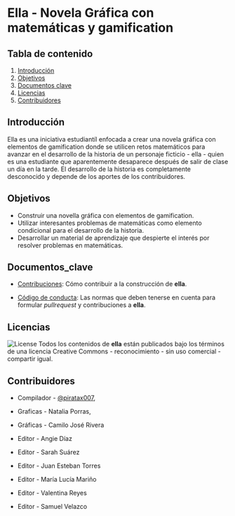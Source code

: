 # Ella - Novela Gráfica con matemáticas y gamification

## Tabla de contenido

1. [Introducción](#Introducción)<a name="Introducción"></a>
2. [Objetivos](#Objetivos)<a name="Objetivos"></a>
3. [Documentos clave](#Documentos_clave)<a name="Documentos_clave"></a>
4. [Licencias](#Licencias)<a name="Licencias"></a>
5. [Contribuidores](#Contribuidores)<a name="Contribuidores"></a>

## Introducción

Ella es una iniciativa estudiantíl enfocada a crear una novela gráfica con elementos de gamification donde se utilicen retos matemáticos para avanzar en el desarrollo de la historia de un personaje ficticio - ella - quien es una estudiante que aparentemente desaparece después de salir de clase un día en la tarde. El desarrollo de la historia es completamente desconocido y depende de los aportes de los contribuidores.

## Objetivos

- Construir una novella gráfica con elementos de gamification.
- Utilizar interesantes problemas de matemáticas como elemento condicional para el desarrollo de la historia.
- Desarrollar un material de aprendizaje que despierte el interés por resolver problemas en matemáticas.

## Documentos_clave

- [Contribuciones](https://github.com/colegio-seminario-diocesano-de-duitama/ella_GN/blob/master/contribuciones.md): Cómo contribuir a la construcción de **ella**.

- [Código de conducta](https://github.com/colegio-seminario-diocesano-de-duitama/ella_GN/blob/master/código_de_conducta.md): Las normas que deben tenerse en cuenta para formular _pullrequest_ y contribuciones a **ella**.

## Licencias

![License](https://img.shields.io/badge/license-CC_By_NC_SA_4.0_International-cyangreen) Todos los contenidos de **ella** están publicados bajo los términos de una licencia Creative Commons - reconocimiento - sin uso comercial - compartir igual.

## Contribuidores
- Compilador - [@piratax007](https://twitter.com/piratax007), 

- Graficas - Natalia Porras, 
- Gráficas - Camilo José Rivera

- Editor - Angie Díaz
- Editor - Sarah Suárez
- Editor - Juan Esteban Torres
- Editor - María Lucía Mariño
- Editor - Valentina Reyes
- Editor - Samuel Velazco
